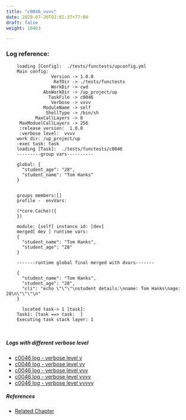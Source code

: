 ```yaml
---
title: "c0046_vvvv"
date: 2020-07-20T02:01:37+77:00
draft: false
weight: 10463

---
```


### Log reference: <no value>

```
    loading [Config]:  ./tests/functests/upconfig.yml
    Main config:
                 Version -> 1.0.0
                  RefDir -> ./tests/functests
                 WorkDir -> cwd
              AbsWorkDir -> /up_project/up
                TaskFile -> c0046
                 Verbose -> vvvv
              ModuleName -> self
               ShellType -> /bin/sh
           MaxCallLayers -> 8
     MaxModuelCallLayers -> 256
     :release version:  1.0.0
     :verbose level:  vvvv
    work dir: /up_project/up
    -exec task: task
    loading [Task]:  ./tests/functests/c0046
    ---------group vars----------
    
    global: {
      "student_age": "28",
      "student_name": "Tom Hanks"
    }
    
    
    groups members:[]
    profile -  envVars:
    
    (*core.Cache)({
    })
    
    module: [self] instance id: [dev]
    merged[ dev ] runtime vars:
    {
      "student_name": "Tom Hanks",
      "student_age": "28"
    }
    
    -------runtime global final merged with dvars-------
    
    {
      "student_name": "Tom Hanks",
      "student_age": "28",
      "cli": "echo \"\"\"\nstudent details:\nname: Tom Hanks\nage: 28\n\"\"\"\n"
    }
    
      located task-> 1 [task]: 
    Task1: [task ==> task:  ]
    Executing task stack layer: 1
    
    
```

##### Logs with different verbose level
* [c0046 log - verbose level v](../../logs/c0046_v)
* [c0046 log - verbose level vv](../../logs/c0046_vv)
* [c0046 log - verbose level vvv](../../logs/c0046_vvv)
* [c0046 log - verbose level vvvv](../../logs/c0046_vvvv)
* [c0046 log - verbose level vvvvv](../../logs/c0046_vvvvv)

##### References
* [Related Chapter](../../env-vars/c0046)
